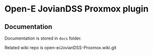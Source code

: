 # Open-E JovianDSS Proxmox plugin

## Documentation

Documentation is stored in `docs` folder.

Related wiki repo is open-e/JovianDSS-Proxmox.wiki.git
